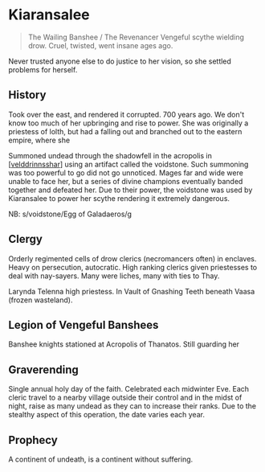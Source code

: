 # Kiaransalee
> The Wailing Banshee / The Revenancer
Vengeful scythe wielding drow. Cruel, twisted, went insane ages ago.

Never trusted anyone else to do justice to her vision, so she settled problems for herself.

## History
Took over the east, and rendered it corrupted. 700 years ago. We don't know too much of her upbringing and rise to power. She was originally a priestess of lolth, but had a falling out and branched out to the eastern empire, where she

Summoned undead through the shadowfell in the acropolis in [[velddrinnsshar]] using an artifact called the voidstone. Such summoning was too powerful to go did not go unnoticed. Mages far and wide were unable to face her, but a series of divine champions eventually banded together and defeated her. Due to their power, the voidstone was used by Kiaransalee to power her scythe rendering it extremely dangerous.

NB: s/voidstone/Egg of Galadaeros/g

## Clergy
Orderly regimented cells of drow clerics (necromancers often) in enclaves. Heavy on persecution, autocratic. High ranking clerics given priestesses to deal with nay-sayers. Many were liches, many with ties to Thay.

Larynda Telenna high priestess. In Vault of Gnashing Teeth beneath Vaasa (frozen wasteland).

## Legion of Vengeful Banshees
Banshee knights stationed at Acropolis of Thanatos.
Still guarding her

## Graverending
Single annual holy day of the faith. Celebrated each midwinter Eve. Each cleric travel to a nearby village outside their control and in the midst of night, raise as many undead as they can to increase their ranks.
Due to the stealthy aspect of this operation, the date varies each year.

## Prophecy
A continent of undeath, is a continent without suffering.

[//begin]: # "Autogenerated link references for markdown compatibility"
[velddrinnsshar]: ../east/velddrinnsshar "V'elddrinnsshar"
[//end]: # "Autogenerated link references"
